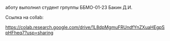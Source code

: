 аботу выполнил студент грпуппы ББМО-01-23 Бакин Д.И.

Ссылка на collab:

https://colab.research.google.com/drive/1L8dpMgmuFRUndfYnZXuaHEgpSpHFheq7?usp=sharing

